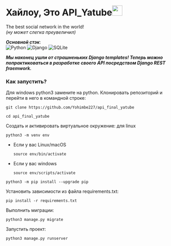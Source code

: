 # Хайлоу, Это API_Yatube<img src="https://github.com/blackcater/blackcater/raw/main/images/Hi.gif" height="32"/></h1>
The best social network in the world!  
_(ну может слегка преувеличил)_

_**Основной стэк**_:  
![Python](https://img.shields.io/badge/python-3.7-3670A0?style=for-the-badge&logo=python&logoColor=ffdd54)
![Django](https://img.shields.io/badge/django-3.1-%23092E20.svg?style=for-the-badge&logo=django&logoColor=white)
![SQLite](https://img.shields.io/badge/SQLite-3-ff1709?style=for-the-badge&logo=aiogram&logoColor=white&color=ff1709&labelColor=gray)

_**Мы наконец ушли от страшненьких Django templates!
Теперь можно попрактиковаться в разработке своего API посредством
Django REST fraemwork.**_

### Как запустить?
Для windows python3 замените на python. Клонировать репозиторий и перейти в него
в командной строке:
```
git clone https://github.com/Yohimbe227/api_final_yatube
```
```
cd api_final_yatube
```
Cоздать и активировать виртуальное окружение: для linux
```
python3 -m venv env
```
- Если у вас Linux/macOS
  ```
  source env/bin/activate
  ```
- Если у вас windows
  ```
  source env/scripts/activate
  ```
```
python3 -m pip install --upgrade pip
```
Установить зависимости из файла requirements.txt:
```
pip install -r requirements.txt
```
Выполнить миграции:
```
python3 manage.py migrate
```
Запустить проект:
```
python3 manage.py runserver
```
